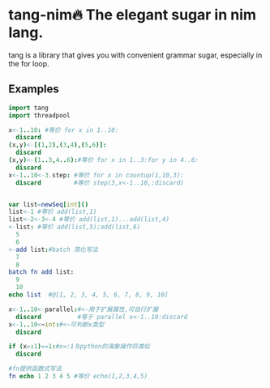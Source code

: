 # tang-nim🔥 The elegant sugar in nim lang.

tang is a library that gives you with convenient grammar sugar, especially in the for loop.

## Examples
```nim
import tang
import threadpool

x<-1..10: #等价 for x in 1..10:
  discard
(x,y)<-[(1,2),(3,4),(5,6)]:
  discard
(x,y)<-(1..3,4..6):#等价 for x in 1..3:for y in 4..6:
  discard
x<-1..10<-3.step: #等价 for x in countup(1,10,3):
  discard         #等价 step(3,x<-1..10,:discard)


var list=newSeq[int]()
list<-1 #等价 add(list,1)
list<-2<-3<-4 #等价 add(list,1)...add(list,4)
<-list: #等价 add(list,5);add(list,6)
  5
  6
<-add list:#batch 简化写法
  7
  8
batch fn add list:
  9
  10
echo list  #@[1, 2, 3, 4, 5, 6, 7, 8, 9, 10]

x<-1..10<-parallel:#<-用于扩展属性,可自行扩展
  discard          #等于 parallel x<-1..10:discard
x<-1..10<~int:#<~可判断x类型
  discard

if (x=:1)==1:#x=:1与python的海象操作符类似
  discard

#fn提供函数式写法
fn echo 1 2 3 4 5 #等价 echo(1,2,3,4,5)

```
